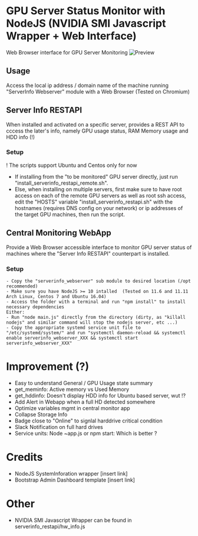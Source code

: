# GPU Server Status Monitor with NodeJS (NVIDIA SMI Javascript Wrapper + Web Interface)

Web Browser interface for GPU Server Monitoring
![Preview](https://github.com/dosssman/serverstatus_nodejs/raw/master/BrowserPreview.png)

## Usage

Access the local ip address / domain name of the machine running "ServerInfo Webserver"
module with a Web Browser (Tested on Chromium)

## Server Info RESTAPI

When installed and activated on a specific server, provides a REST API to cccess
the later's info, namely GPU usage status, RAM Memory usage and HDD info (!)

### Setup
! The scripts support Ubuntu and Centos only for now

- If installing from the "to be monitored" GPU server directly, just run "install_serverinfo_restapi_remote.sh".
- Else, when installing on multiple servers, first make sure to have root access on each of the remote GPU servers as well
as root ssh access, edit the "HOSTS" variable "install_serverinfo_restapi.sh" with the hostnames (requires DNS config on your network)
or ip addresses of the target GPU machines, then run the script.

## Central Monitoring WebApp

Provide a Web Browser accessible interface to monitor GPU server status of machines
where the "Server Info RESTAPI" counterpart is installed.

### Setup
```
- Copy the "serverinfo_webserver" sub module to desired location (/opt recommended)
- Make sure you have NodeJS >= 10 intalled  (Tested on 11.6 and 11.11 Arch Linux, Centos 7 and Ubuntu 16.04)
- Access the folder with a terminal and run "npm install" to install necessary dependencies
Either:
- Run "node main.js" directly from the directory (dirty, as "killall nodejs" and similar command will stop the nodejs server, etc ...)
- Copy the appropriate systemd service unit file to "/etc/systemd/system/" and run "systemctl daemon-reload && systemctl enable serverinfo_webserver_XXX && systemctl start serverinfo_webserver_XXX"
```

# Improvement (?)
- Easy to understand General / GPU Usage state summary
- get_meminfo: Active memory vs Used Memory
- get_hddinfo: Doesn't display HDD info for Ubuntu based server, wut !?
- Add Alert in Webapp when a full HD detected somewhere
- Optimize variables mgmt in central monitor app
- Collapse Storage Info
- Badge close to "Online" to signlal harddrive critical condition
- Slack Notification on full hard drives
- Service units: Node ~app.js or npm start: Which is better ?

# Credits
- NodeJS SystemInforation wrapper [insert link]
- Bootstrap Admin Dashboard template [insert link]

# Other
- NVIDIA SMI Javascript Wrapper can be found in serverinfo_restapi/hw_info.js
